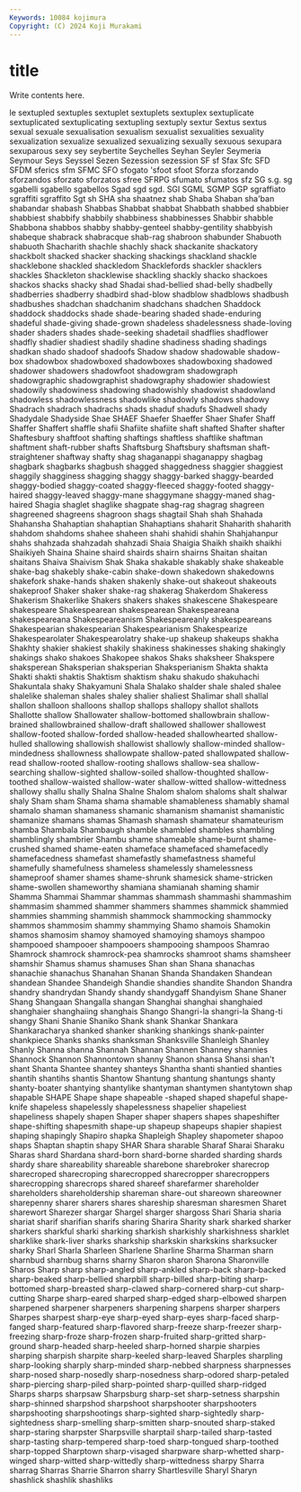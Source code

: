 ```yaml
---
Keywords: 10084 kojimura
Copyright: (C) 2024 Koji Murakami
---
```


# title

Write contents here.



le
sextupled sextuples sextuplet sextuplets sextuplex sextuplicate sextuplicated sextuplicating sextupling sextuply
sextur Sextus sextus sexual sexuale sexualisation sexualism sexualist sexualities sexuality
sexualization sexualize sexualized sexualizing sexually sexuous sexupara sexuparous sexy sey
seybertite Seychelles Seyhan Seyler Seymeria Seymour Seys Seyssel Sezen Sezession
sezession SF sf Sfax Sfc SFD SFDM sferics sfm SFMC
SFO sfogato 'sfoot sfoot Sforza sforzando sforzandos sforzato sforzatos sfree
SFRPG sfumato sfumatos sfz SG s.g. sg sgabelli sgabello sgabellos
Sgad sgd sgd. SGI SGML SGMP SGP sgraffiato sgraffiti sgraffito
Sgt sh SHA sha shaatnez shab Shaba Shaban sha'ban shabandar
shabash Shabbas Shabbat shabbat Shabbath shabbed shabbier shabbiest shabbify shabbily
shabbiness shabbinesses Shabbir shabble Shabbona shabbos shabby shabby-genteel shabby-gentility shabbyish
shabeque shabrack shabracque shab-rag shabroon shabunder Shabuoth shabuoth Shacharith shachle
shachly shack shackanite shackatory shackbolt shacked shacker shacking shackings shackland
shackle shacklebone shackled shackledom Shacklefords shackler shacklers shackles Shackleton shacklewise
shackling shackly shacko shackoes shackos shacks shacky shad Shadai shad-bellied
shad-belly shadbelly shadberries shadberry shadbird shad-blow shadblow shadblows shadbush shadbushes
shadchan shadchanim shadchans shadchen Shaddock shaddock shaddocks shade shade-bearing shaded
shade-enduring shadeful shade-giving shade-grown shadeless shadelessness shade-loving shader shaders shades
shade-seeking shadetail shadflies shadflower shadfly shadier shadiest shadily shadine shadiness
shading shadings shadkan shado shadoof shadoofs Shadow shadow shadowable shadow-box
shadowbox shadowboxed shadowboxes shadowboxing shadowed shadower shadowers shadowfoot shadowgram shadowgraph
shadowgraphic shadowgraphist shadowgraphy shadowier shadowiest shadowily shadowiness shadowing shadowishly shadowist
shadowland shadowless shadowlessness shadowlike shadowly shadows shadowy Shadrach shadrach shadrachs
shads shaduf shadufs Shadwell shady Shadydale Shadyside Shae SHAEF Shaefer
Shaeffer Shaer Shafer Shaff Shaffer Shaffert shaffle shafii Shafiite shafiite
shaft shafted Shafter shafter Shaftesbury shaftfoot shafting shaftings shaftless shaftlike
shaftman shaftment shaft-rubber shafts Shaftsburg Shaftsbury shaftsman shaft-straightener shaftway shafty
shag shaganappi shaganappy shagbag shagbark shagbarks shagbush shagged shaggedness shaggier
shaggiest shaggily shagginess shagging shaggy shaggy-barked shaggy-bearded shaggy-bodied shaggy-coated shaggy-fleeced
shaggy-footed shaggy-haired shaggy-leaved shaggy-mane shaggymane shaggy-maned shag-haired Shagia shaglet shaglike
shagpate shag-rag shagrag shagreen shagreened shagreens shagroon shags shagtail Shah
shah Shahada Shahansha Shahaptian shahaptian Shahaptians shaharit Shaharith shaharith shahdom
shahdoms shahee shaheen shahi shahidi shahin Shahjahanpur shahs shahzada shahzadah
shahzadi Shaia Shaigia Shaikh shaikh shaikhi Shaikiyeh Shaina Shaine shaird
shairds shairn shairns Shaitan shaitan shaitans Shaiva Shaivism Shak Shaka
shakable shakably shake shakeable shake-bag shakebly shake-cabin shake-down shakedown shakedowns
shakefork shake-hands shaken shakenly shake-out shakeout shakeouts shakeproof Shaker shaker
shake-rag shakerag Shakerdom Shakeress Shakerism Shakerlike Shakers shakers shakes shakescene
Shakespeare shakespeare Shakespearean shakespearean Shakespeareana shakespeareana Shakespeareanism Shakespeareanly shakespeareans Shakespearian
shakespearian Shakespearianism Shakespearize Shakespearolater Shakespearolatry shake-up shakeup shakeups shakha Shakhty
shakier shakiest shakily shakiness shakinesses shaking shakingly shakings shako shakoes
Shakopee shakos Shaks shaksheer Shakspere shaksperean Shaksperian shaksperian Shaksperianism Shakta
shakta Shakti shakti shaktis Shaktism shaktism shaku shakudo shakuhachi Shakuntala
shaky Shakyamuni Shala Shalako shalder shale shaled shalee shalelike shaleman
shales shaley shalier shaliest Shalimar shall shallal shallon shalloon shalloons
shallop shallops shallopy shallot shallots Shallotte shallow Shallowater shallow-bottomed shallowbrain
shallow-brained shallowbrained shallow-draft shallowed shallower shallowest shallow-footed shallow-forded shallow-headed shallowhearted
shallow-hulled shallowing shallowish shallowist shallowly shallow-minded shallow-mindedness shallowness shallowpate shallow-pated
shallowpated shallow-read shallow-rooted shallow-rooting shallows shallow-sea shallow-searching shallow-sighted shallow-soiled shallow-thoughted
shallow-toothed shallow-waisted shallow-water shallow-witted shallow-wittedness shallowy shallu shally Shalna Shalne
Shalom shalom shaloms shalt shalwar shaly Sham sham Shama shama
shamable shamableness shamably shamal shamalo shaman shamaness shamanic shamanism shamanist
shamanistic shamanize shamans shamas Shamash shamash shamateur shamateurism shamba Shambala
Shambaugh shamble shambled shambles shambling shamblingly shambrier Shambu shame shameable
shame-burnt shame-crushed shamed shame-eaten shameface shamefaced shamefacedly shamefacedness shamefast shamefastly
shamefastness shameful shamefully shamefulness shameless shamelessly shamelessness shameproof shamer shames
shame-shrunk shamesick shame-stricken shame-swollen shameworthy shamiana shamianah shaming shamir Shamma
Shammai Shammar shammas shammash shammashi shammashim shammasim shammed shammer shammers
shammes shammick shammied shammies shamming shammish shammock shammocking shammocky shammos
shammosim shammy shammying Shamo shamois Shamokin shamos shamosim shamoy shamoyed
shamoying shamoys shampoo shampooed shampooer shampooers shampooing shampoos Shamrao Shamrock
shamrock shamrock-pea shamrocks shamroot shams shamsheer shamshir Shamus shamus shamuses
Shan shan Shana shanachas shanachie shanachus Shanahan Shanan Shanda Shandaken
Shandean shandean Shandee Shandeigh Shandie shandies shandite Shandon Shandra shandry
shandrydan Shandy shandy shandygaff Shandyism Shane Shaner Shang Shangaan Shangalla
shangan Shanghai shanghai shanghaied shanghaier shanghaiing shanghais Shango Shangri-la shangri-la
Shang-ti shangy Shani Shanie Shaniko Shank shank Shankar Shankara Shankaracharya
shanked shanker shanking shankings shank-painter shankpiece Shanks shanks shanksman Shanksville
Shanleigh Shanley Shanly Shanna shanna Shannah Shannan Shannen Shanney shannies
Shannock Shannon Shannontown shanny Shanon shansa Shansi shan't shant Shanta
Shantee shantey shanteys Shantha shanti shantied shanties shantih shantihs shantis
Shantow Shantung shantung shantungs shanty shanty-boater shantying shantylike shantyman shantymen
shantytown shap shapable SHAPE Shape shape shapeable -shaped shaped shapeful
shape-knife shapeless shapelessly shapelessness shapelier shapeliest shapeliness shapely shapen Shaper
shaper shapers shapes shapeshifter shape-shifting shapesmith shape-up shapeup shapeups shapier
shapiest shaping shapingly Shapiro shapka Shapleigh Shapley shapometer shapoo shaps
Shaptan shaptin shapy SHAR Shara sharable Sharaf Sharai Sharaku Sharas
shard Shardana shard-born shard-borne sharded sharding shards shardy share shareability
shareable sharebone sharebroker sharecrop sharecroped sharecroping sharecropped sharecropper sharecroppers sharecropping
sharecrops shared shareef sharefarmer shareholder shareholders shareholdership shareman share-out shareown
shareowner sharepenny sharer sharers shares shareship sharesman sharesmen Sharet sharewort
Sharezer shargar Shargel sharger shargoss Shari Sharia sharia shariat sharif
sharifian sharifs sharing Sharira Sharity shark sharked sharker sharkers sharkful
sharki sharking sharkish sharkishly sharkishness sharklet sharklike shark-liver sharks sharkship
sharkskin sharkskins sharksucker sharky Sharl Sharla Sharleen Sharlene Sharline Sharma
Sharman sharn sharnbud sharnbug sharns sharny Sharon sharon Sharona Sharonville
Sharos Sharp sharp sharp-angled sharp-ankled sharp-back sharp-backed sharp-beaked sharp-bellied sharpbill
sharp-billed sharp-biting sharp-bottomed sharp-breasted sharp-clawed sharp-cornered sharp-cut sharp-cutting Sharpe sharp-eared
sharped sharp-edged sharp-elbowed sharpen sharpened sharpener sharpeners sharpening sharpens sharper
sharpers Sharpes sharpest sharp-eye sharp-eyed sharp-eyes sharp-faced sharp-fanged sharp-featured sharp-flavored
sharp-freeze sharp-freezer sharp-freezing sharp-froze sharp-frozen sharp-fruited sharp-gritted sharp-ground sharp-headed sharp-heeled
sharp-horned sharpie sharpies sharping sharpish sharpite sharp-keeled sharp-leaved Sharples sharpling
sharp-looking sharply sharp-minded sharp-nebbed sharpness sharpnesses sharp-nosed sharp-nosedly sharp-nosedness sharp-odored
sharp-petaled sharp-piercing sharp-piled sharp-pointed sharp-quilled sharp-ridged Sharps sharps sharpsaw Sharpsburg
sharp-set sharp-setness sharpshin sharp-shinned sharpshod sharpshoot sharpshooter sharpshooters sharpshooting sharpshootings
sharp-sighted sharp-sightedly sharp-sightedness sharp-smelling sharp-smitten sharp-snouted sharp-staked sharp-staring sharpster Sharpsville
sharptail sharp-tailed sharp-tasted sharp-tasting sharp-tempered sharp-toed sharp-tongued sharp-toothed sharp-topped Sharptown
sharp-visaged sharpware sharp-whetted sharp-winged sharp-witted sharp-wittedly sharp-wittedness sharpy Sharra sharrag
Sharras Sharrie Sharron sharry Shartlesville Sharyl Sharyn shashlick shashlik shashliks
